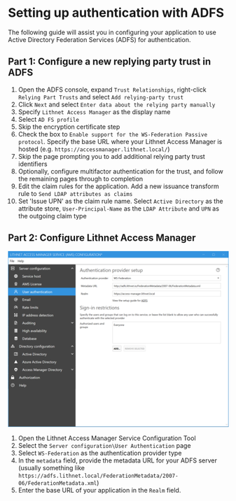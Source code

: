 # Setting up authentication with ADFS

The following guide will assist you in configuring your application to use Active Directory Federation Services (ADFS) for authentication.

## Part 1: Configure a new replying party trust in ADFS

1. Open the ADFS console, expand `Trust Relationships`, right-click `Relying Part Trusts` and select `Add relying-party trust`
2. Click `Next` and select `Enter data about the relying party manually`
3. Specify `Lithnet Access Manager` as the display name
4. Select `AD FS profile`
5. Skip the encryption certificate step
6. Check the box to `Enable support for the WS-Federation Passive protocol`. Specify the base URL where your Lithnet Access Manager is hosted (e.g. `https://accessmanager.lithnet.local/`)
7. Skip the page prompting you to add additional relying party trust identifiers
8. Optionally, configure multifactor authentication for the trust, and follow the remaining pages through to completion
9. Edit the claim rules for the application. Add a new issuance transform rule to `Send LDAP attributes as claims`
10. Set 'Issue UPN' as the claim rule name. Select `Active Directory` as the attribute store, `User-Principal-Name` as the `LDAP Attribute` and `UPN` as the outgoing claim type

## Part 2: Configure Lithnet Access Manager

![!](../../.gitbook/assets/ui-page-authentication-wsfed.png)

1. Open the Lithnet Access Manager Service Configuration Tool
2. Select the `Server configuration\User Authentication` page
3. Select `WS-Federation` as the authentication provider type
4. In the `metadata` field, provide the metadata URL for your ADFS server (usually something like `https://adfs.lithnet.local/FederationMetadata/2007-06/FederationMetadata.xml`)
5. Enter the base URL of your application in the `Realm` field.
